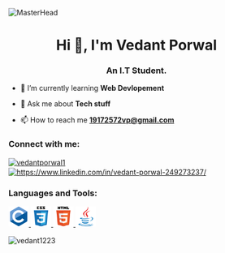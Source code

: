 ![MasterHead](https://i.pinimg.com/originals/21/b6/00/21b600ae0bb5aaa80429360069e41ef9.gif)

<h1 align="center">Hi 👋, I'm Vedant Porwal</h1>
<h3 align="center">An I.T Student.</h3>

- 🌱 I’m currently learning **Web Devlopement**

- 💬 Ask me about **Tech stuff**

- 📫 How to reach me **19172572vp@gmail.com**

<h3 align="left">Connect with me:</h3>
<p align="left">
<a href="https://twitter.com/vedantporwal1" target="blank"><img align="center" src="https://raw.githubusercontent.com/rahuldkjain/github-profile-readme-generator/master/src/images/icons/Social/twitter.svg" alt="vedantporwal1" height="30" width="40" /></a>
<a href="https://linkedin.com/in/https://www.linkedin.com/in/vedant-porwal-249273237/" target="blank"><img align="center" src="https://raw.githubusercontent.com/rahuldkjain/github-profile-readme-generator/master/src/images/icons/Social/linked-in-alt.svg" alt="https://www.linkedin.com/in/vedant-porwal-249273237/" height="30" width="40" /></a>
</p>

<h3 align="left">Languages and Tools:</h3>
<p align="left"> <a href="https://www.cprogramming.com/" target="_blank" rel="noreferrer"> <img src="https://raw.githubusercontent.com/devicons/devicon/master/icons/c/c-original.svg" alt="c" width="40" height="40"/> </a> <a href="https://www.w3schools.com/css/" target="_blank" rel="noreferrer"> <img src="https://raw.githubusercontent.com/devicons/devicon/master/icons/css3/css3-original-wordmark.svg" alt="css3" width="40" height="40"/> </a> <a href="https://www.w3.org/html/" target="_blank" rel="noreferrer"> <img src="https://raw.githubusercontent.com/devicons/devicon/master/icons/html5/html5-original-wordmark.svg" alt="html5" width="40" height="40"/> </a> <a href="https://www.java.com" target="_blank" rel="noreferrer"> <img src="https://raw.githubusercontent.com/devicons/devicon/master/icons/java/java-original.svg" alt="java" width="40" height="40"/> </a> </p>

<p><img align="center" src="https://github-readme-streak-stats.herokuapp.com/?user=vedant1223&" alt="vedant1223" /></p>
